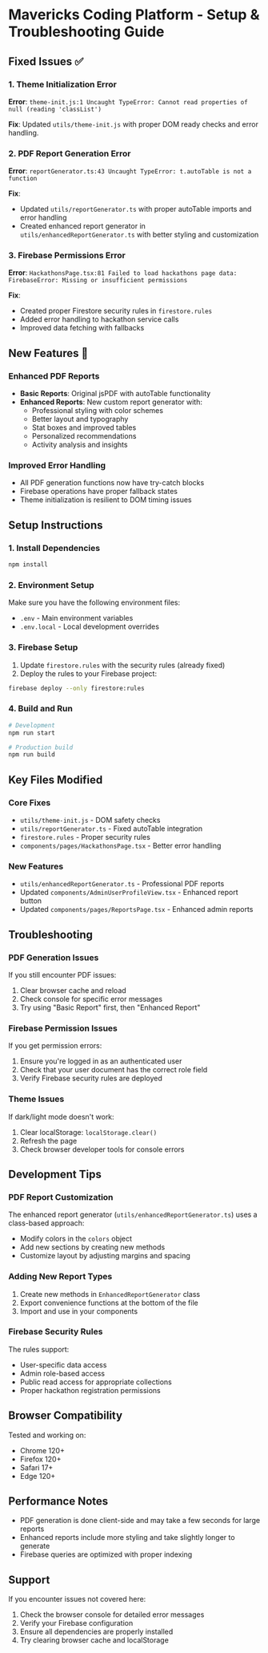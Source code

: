 # Mavericks Coding Platform - Setup & Troubleshooting Guide

## Fixed Issues ✅

### 1. Theme Initialization Error
**Error**: `theme-init.js:1 Uncaught TypeError: Cannot read properties of null (reading 'classList')`

**Fix**: Updated `utils/theme-init.js` with proper DOM ready checks and error handling.

### 2. PDF Report Generation Error
**Error**: `reportGenerator.ts:43 Uncaught TypeError: t.autoTable is not a function`

**Fix**: 
- Updated `utils/reportGenerator.ts` with proper autoTable imports and error handling
- Created enhanced report generator in `utils/enhancedReportGenerator.ts` with better styling and customization

### 3. Firebase Permissions Error
**Error**: `HackathonsPage.tsx:81 Failed to load hackathons page data: FirebaseError: Missing or insufficient permissions`

**Fix**: 
- Created proper Firestore security rules in `firestore.rules`
- Added error handling to hackathon service calls
- Improved data fetching with fallbacks

## New Features 🚀

### Enhanced PDF Reports
- **Basic Reports**: Original jsPDF with autoTable functionality
- **Enhanced Reports**: New custom report generator with:
  - Professional styling with color schemes
  - Better layout and typography
  - Stat boxes and improved tables
  - Personalized recommendations
  - Activity analysis and insights

### Improved Error Handling
- All PDF generation functions now have try-catch blocks
- Firebase operations have proper fallback states
- Theme initialization is resilient to DOM timing issues

## Setup Instructions

### 1. Install Dependencies
```bash
npm install
```

### 2. Environment Setup
Make sure you have the following environment files:
- `.env` - Main environment variables
- `.env.local` - Local development overrides

### 3. Firebase Setup
1. Update `firestore.rules` with the security rules (already fixed)
2. Deploy the rules to your Firebase project:
```bash
firebase deploy --only firestore:rules
```

### 4. Build and Run
```bash
# Development
npm run start

# Production build
npm run build
```

## Key Files Modified

### Core Fixes
- `utils/theme-init.js` - DOM safety checks
- `utils/reportGenerator.ts` - Fixed autoTable integration
- `firestore.rules` - Proper security rules
- `components/pages/HackathonsPage.tsx` - Better error handling

### New Features
- `utils/enhancedReportGenerator.ts` - Professional PDF reports
- Updated `components/AdminUserProfileView.tsx` - Enhanced report button
- Updated `components/pages/ReportsPage.tsx` - Enhanced admin reports

## Troubleshooting

### PDF Generation Issues
If you still encounter PDF issues:
1. Clear browser cache and reload
2. Check console for specific error messages
3. Try using "Basic Report" first, then "Enhanced Report"

### Firebase Permission Issues
If you get permission errors:
1. Ensure you're logged in as an authenticated user
2. Check that your user document has the correct role field
3. Verify Firebase security rules are deployed

### Theme Issues
If dark/light mode doesn't work:
1. Clear localStorage: `localStorage.clear()`
2. Refresh the page
3. Check browser developer tools for console errors

## Development Tips

### PDF Report Customization
The enhanced report generator (`utils/enhancedReportGenerator.ts`) uses a class-based approach:
- Modify colors in the `colors` object
- Add new sections by creating new methods
- Customize layout by adjusting margins and spacing

### Adding New Report Types
1. Create new methods in `EnhancedReportGenerator` class
2. Export convenience functions at the bottom of the file
3. Import and use in your components

### Firebase Security Rules
The rules support:
- User-specific data access
- Admin role-based access
- Public read access for appropriate collections
- Proper hackathon registration permissions

## Browser Compatibility

Tested and working on:
- Chrome 120+
- Firefox 120+
- Safari 17+
- Edge 120+

## Performance Notes

- PDF generation is done client-side and may take a few seconds for large reports
- Enhanced reports include more styling and take slightly longer to generate
- Firebase queries are optimized with proper indexing

## Support

If you encounter issues not covered here:
1. Check the browser console for detailed error messages
2. Verify your Firebase configuration
3. Ensure all dependencies are properly installed
4. Try clearing browser cache and localStorage
